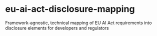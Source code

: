 # eu-ai-act-disclosure-mapping
Framework-agnostic, technical mapping of EU AI Act requirements into disclosure elements for developers and regulators
